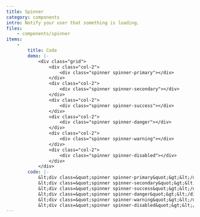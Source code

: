 ```yaml
---
title: Spinner
category: components
intro: Notify your user that something is loading.
files:
    - components/spinner
items:
    -
        title: Code
        demo: |-
            <div class="grid">
                <div class="col-2">
                    <div class="spinner spinner-primary"></div>
                </div>
                <div class="col-2">
                    <div class="spinner spinner-secondary"></div>
                </div>
                <div class="col-2">
                    <div class="spinner spinner-success"></div>
                </div>
                <div class="col-2">
                    <div class="spinner spinner-danger"></div>
                </div>
                <div class="col-2">
                    <div class="spinner spinner-warning"></div>
                </div>
                <div class="col-2">
                    <div class="spinner spinner-disabled"></div>
                </div>
            </div>
        code: |-
            &lt;div class=&quot;spinner spinner-primary&quot;&gt;&lt;/div&gt;
            &lt;div class=&quot;spinner spinner-secondary&quot;&gt;&lt;/div&gt;
            &lt;div class=&quot;spinner spinner-success&quot;&gt;&lt;/div&gt;
            &lt;div class=&quot;spinner spinner-danger&quot;&gt;&lt;/div&gt;
            &lt;div class=&quot;spinner spinner-warning&quot;&gt;&lt;/div&gt;
            &lt;div class=&quot;spinner spinner-disabled&quot;&gt;&lt;/div&gt;
---
```

